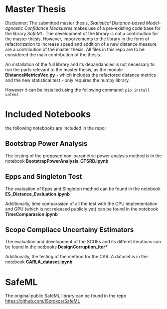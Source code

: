 # Master Thesis
Disclaimer: The submitted master thesis, _Statistical Distance-based Model-agnostic Confidance Measueres_ makes use of a pre-existing code base for the library _SafeML_. The development of the library is not a contribution for the master thesis, However, imporvements to the library in the form of refactorization to increase speed and addition of a new distance measure are a contribution of the master thesis. All files in this repo are to be considered the main contribution of the thesis.

An installation of the full library and its depandancies is not necessary to run the parts relevant to the master thesis, as the module **DistanceMetricsVec.py** - which includes the refactored distance metrics and the new statistical test - only requires the numpy library.

However it can be installed using the following command:
`pip install safeml`


# Included Notebooks

the following notebooks are included in the repo:
## Bootstrap Power Analysis

The testing of the proposed non-parametric power analysis method is in the notebook
**BootstrapPowerAnalysis_GTSRB.ipynb**

## Epps and Singleton Test

The evaluation of Epps and Singleton method can be found in the notebook
**ES_Distance_Evaluation.ipynb**

Additionally, time comparasion of all the test with the CPU implementation and GPU (which is not released publicly yet) can be found in the notebook
**TimeComparasion.ipynb**

## Scope Compliace Uncertainy Estimators 

The evaluation and development of the SCUEs and its differet iterations can be found in the notbooks
__DesignCorruption_iter*__

Additionally, the testing of the method for the CARLA dataset is in the notebook
**CARLA_dataset.ipynb**



# SafeML

The original public SafeML library can be found in the repo
https://github.com/ISorokos/SafeML
